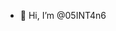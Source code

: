 - 👋 Hi, I’m @05INT4n6




<!---
05INT4n6/05INT4n6 is a ✨ special ✨ repository because its `README.md` (this file) appears on your GitHub profile.
You can click the Preview link to take a look at your changes.
--->
